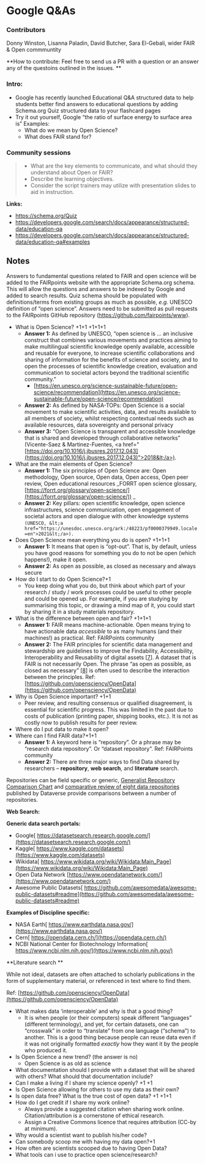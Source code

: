# Google Q&As 
### Contributors
Donny Winston, Lisanna Paladin, David Butcher, Sara El-Gebali, wider FAIR & Open commmuntity

**How to contribute: Feel free to send us a PR with a question or an answer any of the questoins outlined in the issues. **

### Intro:
- Google has recently launched Educational Q&A structured data to help students better find answers to educational questions by adding Schema.org Quiz structured data to your flashcard pages 
- Try it out yourself, Google “the ratio of surface energy to surface area is”
Examples:
	- What do we mean by Open Science?
	- What does FAIR stand for? 

### Community sessions

> - What are the key elements to communicate, and what should they understand about Open or FAIR?
> - Describe the learning objectives.
> - Consider the script trainers may utilize with presentation slides to aid in instruction. 

**Links:**

* https://schema.org/Quiz
* https://developers.google.com/search/docs/appearance/structured-data/education-qa
* https://developers.google.com/search/docs/appearance/structured-data/education-qa#examples

**Notes**
-
Answers to fundamental questions related to FAIR and open science will be added to the FAIRpoints website with the appropriate Schema.org schema. This will allow the questions and answers to be indexed by Google and added to search results. Quiz schema should be populated with definitions/terms from existing groups as much as possible, _e.g._ UNESCO definition of “open science”. Answers need to be submitted as pull requests to the FAIRpoints GitHub repository (https://github.com/fairpoints/www).


* What is Open Science? +1+1 +1+1+1
    * **Answer 1:** As defined by UNESCO, “open science is … an inclusive construct that combines various movements and practices aiming to make multilingual scientific knowledge openly available, accessible and reusable for everyone, to increase scientific collaborations and sharing of information for the benefits of science and society, and to open the processes of scientific knowledge creation, evaluation and communication to societal actors beyond the traditional scientific community.”
        * [https://en.unesco.org/science-sustainable-future/open-science/recommendation](https://en.unesco.org/science-sustainable-future/open-science/recommendation) 
    * **Answer 2:**  As defined by NASA-TOPs: Open Science is a social movement to make scientific activities, data, and results available to all members of society, whilst respecting contextual needs such as available resources, data sovereignty and personal privacy 
    * **Answer 3:** “Open Science is transparent and accessible knowledge that is shared and developed through collaborative networks” (Vicente-Saez & Martinez-Fuentes, &lt;a href="[https://doi.org/10.1016/j.jbusres.2017.12.043](https://doi.org/10.1016/j.jbusres.2017.12.043)">2018&lt;/a>). 
* What are the main elements of Open Science?
    * **Answer 1:** The six principles of Open Science are: Open methodology, Open source, Open data, Open access, Open peer review, Open educational resources _FORRT open science glossary, [https://forrt.org/glossary/open-science/](https://forrt.org/glossary/open-science/)) _
    * **Answer 2:** Key pillars: open scientific knowledge, open science infrastructures, science communication, open engagement of societal actors and open dialogue with other knowledge systems `(UNESCO, &lt;a href="https://unesdoc.unesco.org/ark:/48223/pf0000379949.locale=en">2021&lt;/a>).`
* Does Open Science mean everything you do is open? +1+1+1
    * **Answer 1:** It means that open is “opt-out”. That is, by default, unless you have good reasons for something you do to not be open (which happens!), make it open.
    * **Answer 2:** As open as possible, as closed as necessary and always secure
* How do I start to do Open Science?+1
    * You keep doing what you do, but think about which part of your research / study / work processes could be useful to other people and could be opened up. For example, if you are studying by summarising this topic, or drawing a mind map of it, you could start by sharing it in a study materials repository.
* What is the difference between open and fair? +1+1+1
    * **Answer 1:** FAIR means machine-actionable. Open means trying to have actionable data _accessible_ to as many humans (and their machines!) as practical. Ref: FAIRPoints community
    * **Answer 2:** The FAIR principles for scientific data management and stewardship are guidelines to improve the Findability, Accessibility, Interoperability and Reusability of digital assets [[7](https://doi.org/10.1038/sdata.2016.18)]. A dataset that is FAIR is not necessarily Open. The phrase “as open as possible, as closed as necessary” [[8](https://ec.europa.eu/research/participants/data/ref/h2020/grants_manual/hi/oa_pilot/h2020-hi-oa-data-mgt_en.pdf)] is often used to describe the interaction between the principles. Ref: [https://github.com/opensciency/OpenData](https://github.com/opensciency/OpenData) 
* Why is Open Science important? +1+1
    * Peer review, and resulting consensus or qualified disagreement, is essential for scientific progress. This was limited in the past due to costs of publication (printing paper, shipping books, etc.). It is not as costly now to publish results for peer review.
* Where do I put data to make it open?
* Where can I find FAIR data?+1+1
    * **Answer 1:** A keyword here is “repository”. Or a phrase may be “research data repository”. Or “dataset repository”. Ref: FAIRPoints community 
    * **Answer 2:** There are three major ways to find Data shared by researchers – **repository**, **web search**, and **literature** search. 

Repositories can be field specific or generic, [Generalist Repository Comparison Chart](https://zenodo.org/record/3946720#.YUKQ18RS-Uk) and [comparative review of eight data repositories](https://dataverse.org/blog/comparative-review-various-data-repositories) published by Dataverse provide comparisons between a number of repositories. 

**Web Search:**

**Generic data search portals:**



* Google[ https://datasetsearch.research.google.com/](https://datasetsearch.research.google.com/) 
* Kaggle[ https://www.kaggle.com/datasets](https://www.kaggle.com/datasets)
* Wikidata[ https://www.wikidata.org/wiki/Wikidata:Main_Page](https://www.wikidata.org/wiki/Wikidata:Main_Page) 
* Open Data Network [https://www.opendatanetwork.com/](https://www.opendatanetwork.com/) 
* Awesome Public Datasets[ https://github.com/awesomedata/awesome-public-datasets#readme](https://github.com/awesomedata/awesome-public-datasets#readme) 

**Examples of Discipline specific:**



* NASA Earth[ https://www.earthdata.nasa.gov/](https://www.earthdata.nasa.gov/) 
* Cern[ https://opendata.cern.ch/](https://opendata.cern.ch/) 
* NCBI National Center for Biotechnology Information[ https://www.ncbi.nlm.nih.gov/](https://www.ncbi.nlm.nih.gov/) 

**Literature search **

While not ideal, datasets are often attached to scholarly publications in the form of supplementary material, or referenced in text where to find them. 

Ref: [https://github.com/opensciency/OpenData](https://github.com/opensciency/OpenData) 

* What makes data ‘interoperable’ and why is that a good thing?
    * It is when people (or their computers) speak different “languages” (different terminology), and yet, for certain datasets, one can “crosswalk” in order to “translate” from one language (“schema”) to another. This is a good thing because people can reuse data even if it was not originally formatted _exactly_ how they want it by the people who produced it.
* Is Open Science a new trend? (the answer is no)
    * Open Science is as old as science
* What documentation should I provide with a dataset that will be shared with others? What should that documentation include?
*  Can I make a living if I share my science openly? +1 +1
* Is Open Science allowing for others to use my data as their own?
* Is open data free? What is the true cost of open data? +1 +1+1
* How do I get credit if I share my work online? 
    * Always provide a suggested citation when sharing work online. Citation/attribution is a cornerstone of ethical research.
    * Assign a Creative Commons licence that requires attribution (CC-by at minimum). 
*  Why would a scientist want to publish his/her code?
*  Can somebody scoop me with having my data open?+1
*  How often are scientists scooped due to having Open Data?
*  What tools can i use to practice open science/research?